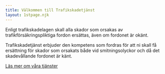 ```yaml
---
title: Välkommen till Trafikskadetjänst
layout: 1stpage.njk
---
```


Enligt trafikskadelagen skall alla skador som orsakas av trafikförsäkringspliktiga fordon ersättas, även om fordonet är okänt.

Trafikskadetjänst erbjuder den kompetens som fordras för att ni skall få ersättning för skador som orsakats både vid smitningsolyckor och då det skadevållande fordonet är känt.
 
[Läs mer om våra tjänster](/services)
